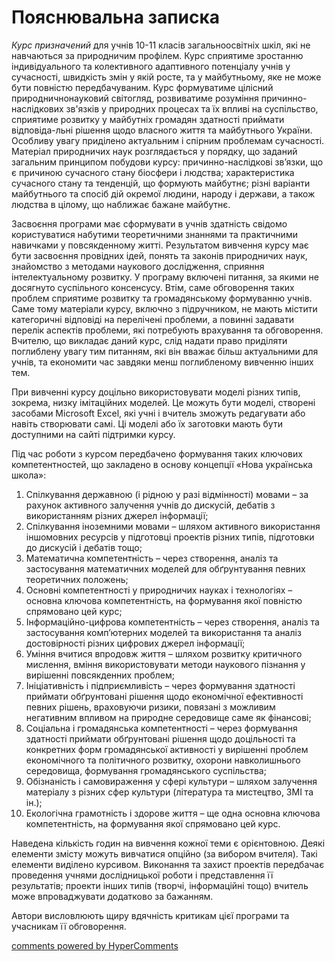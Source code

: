 <div id="hypercomments_widget" class="js-hypercomments-widget invisible"></div>

Пояснювальна записка
=============================================

<p><i>Курс призначений</i> для учнів 10-11 класів загальноосвітніх шкіл, які не навчаються за природничим профілем. Курс сприятиме зростанню індивідуального та колективного адаптивного потенціалу учнів у сучасності, швидкість змін у якій росте, та у майбутньому, яке не може бути повністю передбачуваним. Курс формуватиме цілісний природничнонауковий світогляд, розвиватиме розуміння причинно-наслідкових зв'язків у природних процесах та їх впливі на суспільство, сприятиме розвитку у майбутніх громадян здатності приймати відповіда-льні рішення щодо власного життя та майбутнього України. Особливу увагу приділено актуальним і спірним проблемам сучасності. Матеріал природничих наук розглядається у порядку, що заданий загальним принципом побудови курсу: причинно-наслідкові зв’язки, що є причиною сучасного стану біосфери і людства; характеристика сучасного стану та тенденцій, що формують майбутнє; різні варіанти майбутнього та спосіб дій окремої людини, народу і держави, а також людства в цілому, що наближає бажане майбутнє.</p>

<p>Засвоєння програми має сформувати в учнів здатність свідомо користуватися набутими теоретичними знаннями та практичними навичками у повсякденному житті. Результатом вивчення курсу має бути засвоєння провідних ідей, понять та законів природничих наук, знайомство з методами наукового дослідження, сприяння інтелектуальному розвитку. У програму включені питання, за якими не досягнуто суспільного консенсусу. Втім, саме обговорення таких проблем сприятиме розвитку та громадянському формуванню учнів. Саме тому матеріали курсу, включно з підручником, не мають містити категоричні відповіді на перелічені проблеми, а повинні задавати перелік аспектів проблеми, які потребують врахування та обговорення. Вчителю, що викладає даний курс, слід надати право приділяти поглиблену увагу тим питанням, які він вважає більш актуальними для учнів, та економити час завдяки менш поглибленому вивченню інших тем.</p>

<p>При вивченні курсу доцільно використовувати моделі різних типів, зокрема, низку імітаційних моделей. Це можуть бути моделі, створені засобами Microsoft Excel, які учні і вчитель зможуть редагувати або навіть створювати самі. Ці моделі або їх заготовки мають бути доступними на сайті підтримки курсу.</p>

Під час роботи з курсом передбачено формування таких ключових компетентностей, що закладено в основу концепції «Нова українська школа»:
1.	Спілкування державною (і рідною у разі відмінності) мовами – за рахунок активного залучення учнів до дискусій, дебатів з використанням різних джерел інформації;
2.	Спілкування іноземними мовами – шляхом активного використання іншомовних ресурсів у підготовці проектів різних типів, підготовки до дискусій і дебатів тощо;
3.	Математична компетентність – через створення, аналіз та застосування математичних моделей для обґрунтування певних теоретичних положень; 
4.	Основні компетентності у природничих науках і технологіях – основна ключова компетентність, на формування якої повністю спрямовано цей курс;
5.	Інформаційно-цифрова компетентність – через створення, аналіз та застосування комп’ютерних  моделей та використання та аналіз достовірності різних цифрових джерел інформації;
6.	Уміння вчитися впродовж життя – шляхом розвитку критичного мислення, вміння використовувати методи наукового пізнання у вирішенні повсякденних проблем;
7.	Ініціативність і підприємливість – через формування здатності приймати обґрунтовані рішення щодо економічної ефективності певних рішень, враховуючи ризики, повязані з можливим негативним впливом на природне середовище саме як фінансові;
8.	Соціальна і громадянська компетентності – через формування здатності приймати обґрунтовані рішення щодо доцільності та конкретних форм громадянської активності у вирішенні проблем економічного та політичного розвитку, охорони навколишнього середовища, формування громадянського суспільства;
9.	Обізнаність і самовираження у сфері культури – шляхом залучення матеріалу з різних сфер культури (література та мистецтво, ЗМІ та ін.);
10.	Екологічна грамотність і здорове життя – ще одна основна ключова компетентність, на формування якої спрямовано цей курс.

Наведена кількість годин на вивчення кожної теми є орієнтовною. Деякі елементи змісту можуть вивчатися опційно (за вибором вчителя). Такі елементи виділено курсивом. Виконання та захист проектів передбачає проведення учнями дослідницької роботи і представлення її результатів; проекти інших типів (творчі, інформаційні тощо) вчитель може впроваджувати додатково за бажанням.

Автори висловлюють щиру вдячність критикам цієї програми та учасникам її обговорення.


<div class="js-hypercomments-container">
<a href="http://hypercomments.com" class="hc-link" title="comments widget">comments powered by HyperComments</a>
</div>